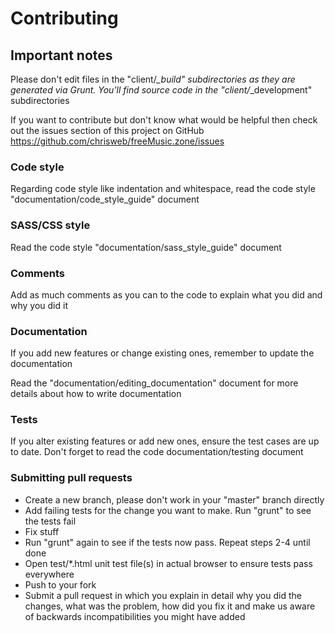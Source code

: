 # Contributing

## Important notes

Please don't edit files in the "client/*_build" subdirectories as they are generated via Grunt. You'll find source code in the "client/*_development" subdirectories  

If you want to contribute but don't know what would be helpful then check out the issues section of this project on GitHub https://github.com/chrisweb/freeMusic.zone/issues  

### Code style

Regarding code style like indentation and whitespace, read the code style "documentation/code_style_guide" document  

### SASS/CSS style

Read the code style "documentation/sass_style_guide" document  

### Comments

Add as much comments as you can to the code to explain what you did and why you did it  

### Documentation

If you add new features or change existing ones, remember to update the documentation  

Read the "documentation/editing_documentation" document for more details about how to write documentation  

### Tests

If you alter existing features or add new ones, ensure the test cases are up to date. Don't forget to read the code documentation/testing document  

### Submitting pull requests

* Create a new branch, please don't work in your "master" branch directly
* Add failing tests for the change you want to make. Run "grunt" to see the tests fail
* Fix stuff
* Run "grunt" again to see if the tests now pass. Repeat steps 2-4 until done
* Open test/*.html unit test file(s) in actual browser to ensure tests pass everywhere
* Push to your fork
* Submit a pull request in which you explain in detail why you did the changes, what was the problem, how did you fix it and make us aware of backwards incompatibilities you might have added
